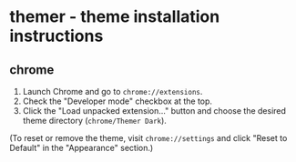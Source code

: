 # themer - theme installation instructions

## chrome

1. Launch Chrome and go to `chrome://extensions`.
2. Check the "Developer mode" checkbox at the top.
3. Click the "Load unpacked extension..." button and choose the desired theme directory (`chrome/Themer Dark`).

(To reset or remove the theme, visit `chrome://settings` and click "Reset to Default" in the "Appearance" section.)